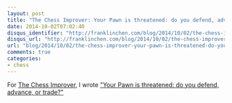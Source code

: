 ```yaml
---
layout: post
title: "The Chess Improver: Your Pawn is threatened: do you defend, advance, or trade?"
date: 2014-10-02T07:02:40
disqus_identifier: "http://franklinchen.com/blog/2014/10/02/the-chess-improver-your-pawn-is-threatened-do-you-defend/"
disqus_url: "http://franklinchen.com/blog/2014/10/02/the-chess-improver-your-pawn-is-threatened-do-you-defend/"
url: "blog/2014/10/02/the-chess-improver-your-pawn-is-threatened-do-you-defend/"
comments: true
categories:
- chess
---
```

For [The Chess Improver](http://chessimprover.com/), I wrote ["Your Pawn is threatened: do you defend, advance, or trade?"](http://chessimprover.com/your-pawn-is-threatened-do-you-defend-advance-or-trade/)
